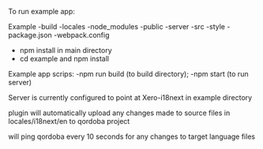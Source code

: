 To run example app:

Example
	-build
	-locales
	-node_modules
	-public
	-server
	-src
	-style
	-package.json
	-webpack.config

- npm install in main directory
- cd example and npm install 

Example app scrips:
	-npm run build (to build directory);
	-npm start (to run server)


Server is currently configured to point at Xero-i18next in example directory

plugin will automatically upload any changes made to source files in
locales/i18next/en to qordoba project

will ping qordoba every 10 seconds for any changes to target language files